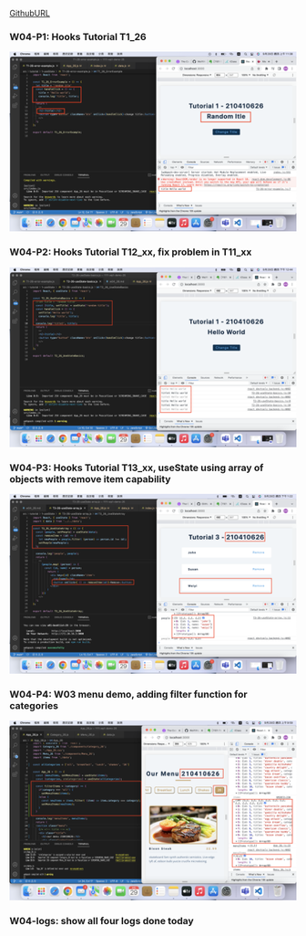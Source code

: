 [GithubURL]()

### W04-P1: Hooks Tutorial T1_26
![](w04-p1.png)

### W04-P2: Hooks Tutorial T12_xx, fix problem in T11_xx
![](w04-p2.png)

### W04-P3: Hooks Tutorial T13_xx, useState using array of objects with remove item capability
![](w04-p3.png)

### W04-P4: W03 menu demo, adding filter function for categories
![](w04-p4.png)

### W04-logs: show all four logs done today
![]()

